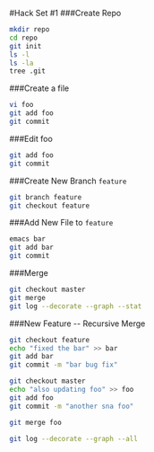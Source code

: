 #Hack Set #1
###Create Repo
```bash
mkdir repo
cd repo
git init
ls -l
ls -la
tree .git
```

###Create a file
```bash
vi foo
git add foo
git commit
```

###Edit foo
```bash
git add foo
git commit
```

###Create New Branch `feature`
```bash
git branch feature
git checkout feature
```

###Add New File to `feature`
```bash
emacs bar
git add bar
git commit
```

###Merge
```bash
git checkout master
git merge
git log --decorate --graph --stat
```

###New Feature -- Recursive Merge
```bash
git checkout feature
echo "fixed the bar" >> bar
git add bar
git commit -m "bar bug fix"

git checkout master
echo "also updating foo" >> foo
git add foo
git commit -m "another sna foo"

git merge foo

git log --decorate --graph --all
```

